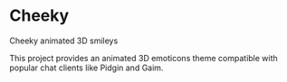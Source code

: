 Cheeky
======

Cheeky animated 3D smileys

This project provides an animated 3D emoticons theme compatible with popular chat clients like Pidgin and Gaim.
